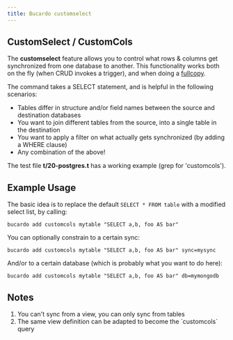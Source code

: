 ```yaml
---
title: Bucardo customselect
---
```


CustomSelect / CustomCols
-------------------------

The **customselect** feature allows you to control what rows & columns get synchronized from one database to another. This functionality works both on the fly (when CRUD invokes a trigger), and when doing a [fullcopy](/Bucardo/fullcopy).

The command takes a SELECT statement, and is helpful in the following scenarios:

-   Tables differ in structure and/or field names between the source and destination databases
-   You want to join different tables from the source, into a single table in the destination
-   You want to apply a filter on what actually gets synchronized (by adding a WHERE clause)
-   Any combination of the above!

The test file **t/20-postgres.t** has a working example (grep for 'customcols').

Example Usage
-------------

The basic idea is to replace the default `SELECT * FROM table` with a modified select list, by calling:

    bucardo add customcols mytable "SELECT a,b, foo AS bar"

You can optionally constrain to a certain sync:

    bucardo add customcols mytable "SELECT a,b, foo AS bar" sync=mysync

And/or to a certain database (which is probably what you want to do here):

    bucardo add customcols mytable "SELECT a,b, foo AS bar" db=mymongodb

Notes
-----

1.  You can't sync from a view, you can only sync from tables
2.  The same view definition can be adapted to become the \`customcols\` query
